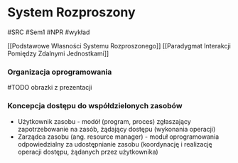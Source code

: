 # System Rozproszony
#SRC #Sem1 #NPR #wykład

[[Podstawowe Własności Systemu Rozproszonego]]
[[Paradygmat Interakcji Pomiędzy Zdalnymi Jednostkami]]
### Organizacja oprogramowania
#TODO obrazki z prezentacji


### Koncepcja dostępu do współdzielonych zasobów
- Użytkownik zasobu - modół (program, proces) zgłaszający zapotrzebowanie na zasób, żądający dostępu (wykonania operacji)
- Zarządca zasobu (ang. resource manager) - moduł oprogramowania odpowiedzialny za udostępnianie zasobu (koordynację i realizację operacji dostępu, żądanych przez użytkownika)
